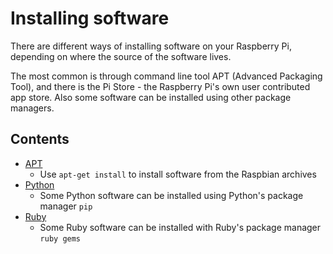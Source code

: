 # Installing software

There are different ways of installing software on your Raspberry Pi, depending on where the source of the software lives.

The most common is through command line tool APT (Advanced Packaging Tool), and there is the Pi Store - the Raspberry Pi's own user contributed app store. Also some software can be installed using other package managers.

## Contents

- [APT](apt.md)
    - Use `apt-get install` to install software from the Raspbian archives
- [Python](python.md)
    - Some Python software can be installed using Python's package manager `pip`
- [Ruby](ruby.md)
    - Some Ruby software can be installed with Ruby's package manager `ruby gems`
